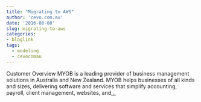 ```yaml
---
title: "Migrating to AWS"
author: 'cevo.com.au'
date: '2016-08-08'
slug: migrating-to-aws
categories:
- bloglink
tags:
  - modeling
  - cevocomau
---
```


Customer Overview MYOB is a leading provider of business management solutions in Australia and New Zealand. MYOB helps businesses of all kinds and sizes, delivering software and services that simplify accounting, payroll, client management, websites, and[... <i class="fas fa-external-link-alt"></i>](https://cevo.com.au/devops/2016/08/08/migrating-to-aws.html)

